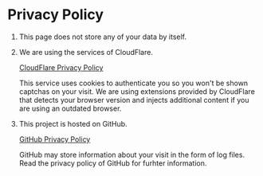 # Privacy Policy

1.  This page does not store any of your data by itself.
2.  We are using the services of CloudFlare.

    [CloudFlare Privacy Policy][]

    This service uses cookies to authenticate you so you won't be shown
    captchas on your visit.
    We are using extensions provided by CloudFlare that detects your browser
    version and injects additional content if you are using an outdated browser.

3.  This project is hosted on GitHub.

    [GitHub Privacy Policy][]

    GitHub may store information about your visit in the form of log files.
    Read the privacy policy of GitHub for furhter information.

[CloudFlare Privacy Policy]: https://www.cloudflare.com/privacypolicy/
[GitHub Privacy Policy]: https://help.github.com/en/articles/github-privacy-statement
